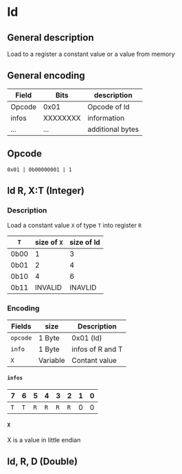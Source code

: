 # **ld**

## **General description**
Load to a register a constant value or a value from memory

## **General encoding**
| **Field** | **Bits** | **description** |
|-----------|----------|-----------------|
|  Opcode   |  0x01    | Opcode of ld    |
|  infos    | XXXXXXXX | information     |
|  ...      | ...      | additional bytes|



## **Opcode**
`0x01 | 0b00000001 | 1`

##  **ld R, X:T (Integer)**

### **Description**
Load a constant value `X` of type `T` into register `R`

| `T` | size of `X`| size of ld |
|-----|------------|------------|
|0b00 | 1          | 3          |
|0b01 | 2          | 4          |
|0b10 | 4          | 6          |
|0b11 | INVALID    | INAVLID    |

### **Encoding**

| **Fields** | **size**   | **Description**  |
|------------|------------|------------------|
| `opcode`   | 1 Byte     | 0x01 (ld)        |
| `info`     | 1 Byte     | infos of R and T |
| `X`        | Variable   | Contant value    |

#### `infos`

|   7   |   6   |   5   |   4   |   3   |   2   |   1   |   0   |
|-------|-------|-------|-------|-------|-------|-------|-------|
|  `T`  |  `T`  |  `R`  |  `R`  |  `R`  |  `R`  |   0   |   0   |

#### `X`
X is a value in little endian

## **ld, R, D (Double)**

